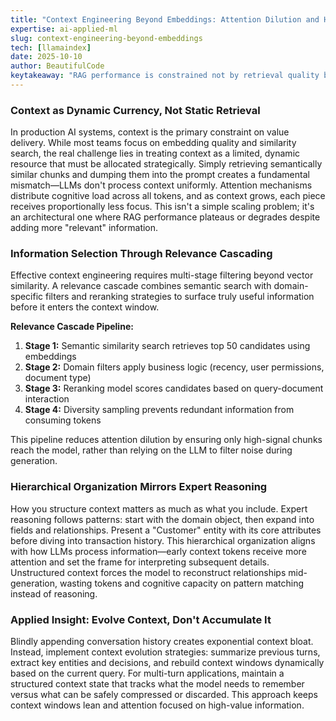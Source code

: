 ```yaml
---
title: "Context Engineering Beyond Embeddings: Attention Dilution and Hierarchical Organization in RAG Systems"
expertise: ai-applied-ml
slug: context-engineering-beyond-embeddings
tech: [llamaindex]
date: 2025-10-10
author: BeautifulCode
keytakeaway: "RAG performance is constrained not by retrieval quality but by attention dilution—context engineering requires multi-stage filtering, hierarchical organization, and dynamic evolution to maximize value within limited context windows."
---
```


### Context as Dynamic Currency, Not Static Retrieval

In production AI systems, context is the primary constraint on value delivery. While most teams focus on embedding quality and similarity search, the real challenge lies in treating context as a limited, dynamic resource that must be allocated strategically. Simply retrieving semantically similar chunks and dumping them into the prompt creates a fundamental mismatch—LLMs don't process context uniformly. Attention mechanisms distribute cognitive load across all tokens, and as context grows, each piece receives proportionally less focus. This isn't a simple scaling problem; it's an architectural one where RAG performance plateaus or degrades despite adding more "relevant" information.

### Information Selection Through Relevance Cascading

Effective context engineering requires multi-stage filtering beyond vector similarity. A relevance cascade combines semantic search with domain-specific filters and reranking strategies to surface truly useful information before it enters the context window.

**Relevance Cascade Pipeline:**

1. **Stage 1:** Semantic similarity search retrieves top 50 candidates using embeddings
2. **Stage 2:** Domain filters apply business logic (recency, user permissions, document type)
3. **Stage 3:** Reranking model scores candidates based on query-document interaction
4. **Stage 4:** Diversity sampling prevents redundant information from consuming tokens

This pipeline reduces attention dilution by ensuring only high-signal chunks reach the model, rather than relying on the LLM to filter noise during generation.

### Hierarchical Organization Mirrors Expert Reasoning

How you structure context matters as much as what you include. Expert reasoning follows patterns: start with the domain object, then expand into fields and relationships. Present a "Customer" entity with its core attributes before diving into transaction history. This hierarchical organization aligns with how LLMs process information—early context tokens receive more attention and set the frame for interpreting subsequent details. Unstructured context forces the model to reconstruct relationships mid-generation, wasting tokens and cognitive capacity on pattern matching instead of reasoning.

### Applied Insight: Evolve Context, Don't Accumulate It

Blindly appending conversation history creates exponential context bloat. Instead, implement context evolution strategies: summarize previous turns, extract key entities and decisions, and rebuild context windows dynamically based on the current query. For multi-turn applications, maintain a structured context state that tracks what the model needs to remember versus what can be safely compressed or discarded. This approach keeps context windows lean and attention focused on high-value information.